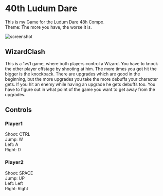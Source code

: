 # 40th Ludum Dare
This is my Game for the Ludum Dare 48h Compo. <br />
Theme: The more you have, the worse it is.

![screenshot](https://i.imgur.com/vQziXgK.png)

## WizardClash
This is a 1vs1 game, where both players control a Wizard.
You have to knock the other player offstage by shooting at him.
The more times you got hit the bigger is the knockback.
There are upgrades which are good in the beginning, but the more upgrades you take the more debuffs your character gets.
If you hit an enemy while having an upgrade he gets debuffs too.
You have to figure out in what point of the game you want to get away from the upgrades.

## Controls
### Player1
Shoot: CTRL  
Jump: W  
Left: A  
Right: D  

### Player2
Shoot: SPACE  
Jump: UP  
Left: Left  
Right: Right  
